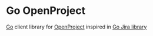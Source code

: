 # Go OpenProject

[Go](https://golang.org/) client library for [OpenProject](https://www.openproject.org) inspired in [Go Jira library](https://github.com/andygrunwald/go-jira) 
